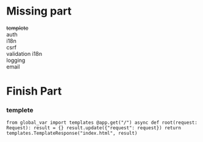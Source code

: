 # Missing part

~~templete~~  
auth  
i18n  
csrf  
validation i18n  
logging  
email

# Finish Part

### templete
`from global_var import templates
@app.get("/")
async def root(request: Request):
    result = {}
    result.update({"request": request})
    return templates.TemplateResponse("index.html", result)`
